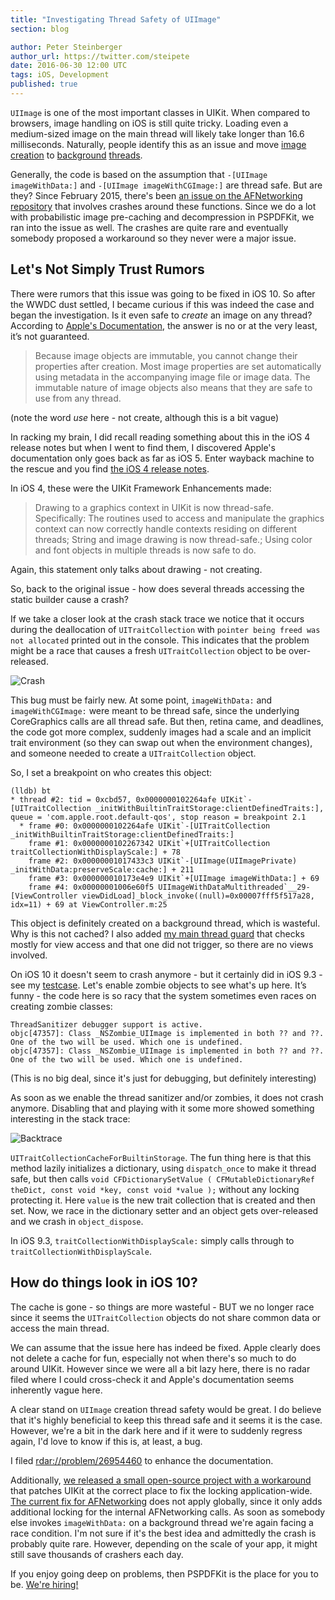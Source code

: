 ```yaml
---
title: "Investigating Thread Safety of UIImage"
section: blog

author: Peter Steinberger
author_url: https://twitter.com/steipete
date: 2016-06-30 12:00 UTC
tags: iOS, Development
published: true
---
```


`UIImage` is one of the most important classes in UIKit. When compared to browsers, image handling on iOS is still quite tricky. Loading even a medium-sized image on the main thread will likely take longer than 16.6 milliseconds. Naturally, people identify this as an issue and move [image](https://bpoplauschi.wordpress.com/2014/03/21/ios-image-caching-sdwebimage-vs-fastimage/) [creation](https://www.objc.io/issues/5-ios7/iOS7-hidden-gems-and-workarounds/) to [background](https://github.com/AFNetworking/AFNetworking/blob/09658b352a496875c91cc33dd52c3f47b9369945/AFNetworking/AFURLResponseSerialization.m#L442-518) [threads](https://stackoverflow.com/questions/10149165/uiimage-decompression-causing-scrolling-lag).

Generally, the code is based on the assumption that `-[UIImage imageWithData:]` and `-[UIImage imageWithCGImage:]` are thread safe. But are they? Since February 2015, there's been [an issue on the AFNetworking repository](https://github.com/AFNetworking/AFNetworking/issues/2572#issue) that involves crashes around these functions. Since we do a lot with probabilistic image pre-caching and decompression in PSPDFKit, we ran into the issue as well. The crashes are quite rare and eventually somebody proposed a workaround so they never were a major issue.

## Let's Not Simply Trust Rumors

There were rumors that this issue was going to be fixed in iOS 10. So after the WWDC dust settled, I became curious if this was indeed the case and began the investigation. Is it even safe to *create* an image on any thread? According to [Apple's Documentation](https://developer.apple.com/library/ios/documentation/UIKit/Reference/UIImage_Class/index.html), the answer is no or at the very least, it’s not guaranteed.

>Because image objects are immutable, you cannot change their properties after creation. Most image properties are set automatically using metadata in the accompanying image file or image data. The immutable nature of image objects also means that they are safe to use from any thread.

(note the word *use* here - not create, although this is a bit vague)

In racking my brain, I did recall reading something about this in the iOS 4 release notes but when I went to find them, I discovered Apple's documentation only goes back as far as iOS 5. Enter wayback machine to the rescue and you find [the iOS 4 release notes](https://web.archive.org/web/20100812204946/http://developer.apple.com/iphone/library/releasenotes/General/WhatsNewIniPhoneOS/Articles/iPhoneOS4.html).

In iOS 4, these were the UIKit Framework Enhancements made:

>Drawing to a graphics context in UIKit is now thread-safe. Specifically: The routines used to access and manipulate the graphics context can now correctly handle contexts residing on different threads; String and image drawing is now thread-safe.; Using color and font objects in multiple threads is now safe to do.

Again, this statement only talks about drawing - not creating.

So, back to the original issue - how does several threads accessing the static builder cause a crash?

If we take a closer look at the crash stack trace we notice that it occurs during the deallocation of `UITraitCollection` with `pointer being freed was not allocated` printed out in the console. This indicates that the problem might be a race that causes a fresh `UITraitCollection` object to be over-released.

![Crash](/images/blog/2016/investigating-thread-saftey-of-UIImage/crash.png)

This bug must be fairly new. At some point, `imageWithData:` and `imageWithCGImage:` were meant to be thread safe, since the underlying CoreGraphics calls are all thread safe. But then, retina came, and deadlines, the code got more complex, suddenly images had a scale and an implicit trait environment (so they can swap out when the environment changes), and someone needed to create a `UITraitCollection` object.

So, I set a breakpoint on who creates this object:

```
(lldb) bt
* thread #2: tid = 0xcbd57, 0x0000000102264afe UIKit`-[UITraitCollection _initWithBuiltinTraitStorage:clientDefinedTraits:], queue = 'com.apple.root.default-qos', stop reason = breakpoint 2.1
  * frame #0: 0x0000000102264afe UIKit`-[UITraitCollection _initWithBuiltinTraitStorage:clientDefinedTraits:]
    frame #1: 0x0000000102267342 UIKit`+[UITraitCollection traitCollectionWithDisplayScale:] + 78
    frame #2: 0x00000001017433c3 UIKit`-[UIImage(UIImagePrivate) _initWithData:preserveScale:cache:] + 211
    frame #3: 0x000000010173e4e9 UIKit`+[UIImage imageWithData:] + 69
    frame #4: 0x00000001006e60f5 UIImageWithDataMultithreaded`__29-[ViewController viewDidLoad]_block_invoke((null)=0x00007fff5f517a28, idx=11) + 69 at ViewController.m:25
```

This object is definitely created on a background thread, which is wasteful. Why is this not cached?  I also added [my main thread guard](https://gist.github.com/steipete/5664345) that checks mostly for view access and that one did not trigger, so there are no views involved.

On iOS 10 it doesn't seem to crash anymore - but it certainly did in iOS 9.3 - see my [testcase](http://cl.ly/3f250F3X3m2Y). Let's enable zombie objects to see what's up here. It’s funny - the code here is so racy that the system sometimes even races on creating zombie classes:


```objc
ThreadSanitizer debugger support is active.
objc[47357]: Class _NSZombie_UIImage is implemented in both ?? and ??. One of the two will be used. Which one is undefined.
objc[47357]: Class _NSZombie_UIImage is implemented in both ?? and ??. One of the two will be used. Which one is undefined.
```

(This is no big deal, since it's just for debugging, but definitely interesting)

As soon as we enable the thread sanitizer and/or zombies, it does not crash anymore. Disabling that and playing with it some more showed something interesting in the stack trace:

![Backtrace](/images/blog/2016/investigating-thread-saftey-of-UIImage/bt.png)

`UITraitCollectionCacheForBuiltinStorage`. The fun thing here is that this method lazily initializes a dictionary, using `dispatch_once` to make it thread safe, but then calls `void CFDictionarySetValue ( CFMutableDictionaryRef theDict, const void *key, const void *value );` without any locking protecting it. Here `value` is the new trait collection that is created and then set. Now, we race in the dictionary setter and an object gets over-released and we crash in `object_dispose`.

In iOS 9.3, `traitCollectionWithDisplayScale:` simply calls through to `traitCollectionWithDisplayScale`.

## How do things look in iOS 10?

The cache is gone - so things are more wasteful - BUT we no longer race since it seems the `UITraitCollection` objects do not share common data or access the main thread.

We can assume that the issue here has indeed be fixed. Apple clearly does not delete a cache for fun, especially not when there's so much to do around UIKit. However since  we were all a bit lazy here, there is no radar filed where I could cross-check it and Apple's documentation seems inherently vague here.

A clear stand on `UIImage` creation thread safety would be great. I do believe that it's highly beneficial to keep this thread safe and it seems it is the case. However, we're a bit in the dark here and if it were to suddenly regress again, I'd love to know if this is, at least, a bug.

I filed [rdar://problem/26954460](https://openradar.appspot.com/26954460) to enhance the documentation.

Additionally, [we released a small open-source project with a workaround](https://github.com/PSPDFKit-labs/PSTModernizer) that patches UIKit at the correct place to fix the locking application-wide. [The current fix for AFNetworking](https://github.com/AFNetworking/AFNetworking/blob/3e8addb6537df7ae535df402680a4be93ae7a6a6/AFNetworking/AFURLResponseSerialization.m#L522-L533) does not apply globally, since it only adds additional locking for the internal AFNetworking calls. As soon as somebody else invokes `imageWithData:` on a background thread we're again facing a race condition. I'm not sure if it's the best idea and admittedly the crash is probably quite rare. However, depending on the scale of your app, it might still save thousands of crashers each day.

If you enjoy going deep on problems, then PSPDFKit is the place for you to be. [We're hiring!](/careers/)

